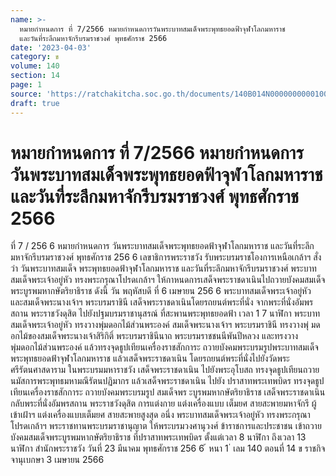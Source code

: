 ```yaml
---
name: >-
  หมายกำหนดการ ที่ 7/2566 หมายกำหนดการวันพระบาทสมเด็จพระพุทธยอดฟ้าจุฬาโลกมหาราช
  และวันที่ระลึกมหาจักรีบรมราชวงศ์ พุทธศักราช 2566
date: '2023-04-03'
category: ข
volume: 140
section: 14
page: 1
source: 'https://ratchakitcha.soc.go.th/documents/140B014N0000000000100.pdf'
draft: true
---
```


# หมายกำหนดการ ที่ 7/2566 หมายกำหนดการวันพระบาทสมเด็จพระพุทธยอดฟ้าจุฬาโลกมหาราช และวันที่ระลึกมหาจักรีบรมราชวงศ์ พุทธศักราช 2566

ที่ 7 / 256 6 หมายกำหนดการ วันพระบาทสมเด็จพระพุทธยอดฟ้าจุฬาโลกมหาราช และวันที่ระลึกมหาจักรีบรมราชวงศ์ พุทธศักราช 256 6 เลขาธิการพระราชวัง รับพระบรมราชโองการเหนือเกล้าฯ สั่งว่า วันพระบาทสมเด็จ พระพุทธยอดฟ้าจุฬาโลกมหาราช และวันที่ระลึกมหาจักรีบรมราชวงศ์ พระบาทสมเด็จพระเจ้าอยู่หัว ทรงพระกรุณาโปรดเกล้าฯ ให้กาหนดการเสด็จพระราชดาเนินไปถวายบังคมสมเด็จพระบูรพมหากษัตริยาธิราช ดังนี้ วัน พฤหัสบดี ที่ 6 เมษายน 256 6 พระบาทสมเด็จพระเจ้าอยู่หัว และสมเด็จพระนางเจ้าฯ พระบรมราชินี เสด็จพระราชดาเนินโดยรถยนต์พระที่นั่ง จากพระที่นั่งอัมพรสถาน พระราชวังดุสิต ไปยังปฐมบรมราชานุสรณ์ ที่สะพานพระพุทธยอดฟ้า เวลา 1 7 นาฬิกา พระบาทสมเด็จพระเจ้าอยู่หัว ทรงวางพุ่มดอกไม้ส่วนพระองค์ สมเด็จพระนางเจ้าฯ พระบรมราชินี ทรงวางพุ่ มดอกไม้ของสมเด็จพระนางเจ้าสิริกิติ์ พระบรมราชินีนาถ พระบรมราชชนนีพันปีหลวง และทรงวางพุ่มดอกไม้ส่วนพระองค์ แล้วทรงจุดธูปเทียนเครื่องราชสักการะ ถวายบังคมพระบรมรูปพระบาทสมเด็จพระพุทธยอดฟ้าจุฬาโลกมหาราช แล้วเสด็จพระราชดาเนิน โดยรถยนต์พระที่นั่งไปยังวัดพระศรีรัตนศาสดาราม ในพระบรมมหาราชวัง เสด็จพระราชดาเนิน ไปยังพระอุโบสถ ทรงจุดธูปเทียนถวายนมัสการพระพุทธมหามณีรัตนปฏิมากร แล้วเสด็จพระราชดาเนิน ไปยัง ปราสาทพระเทพบิดร ทรงจุดธูปเทียนเครื่องราชสักการะ ถวายบังคมพระบรมรูป สมเด็จพร ะบูรพมหากษัตริยาธิราช เสด็จพระราชดาเนินกลับพระที่นั่งอัมพรสถาน พระราชวังดุสิต การแต่งกาย แต่งเครื่องแบบ เต็มยศ สายสะพายมหาจักรี ผู้เข้าเฝ้าฯ แต่งเครื่องแบบเต็มยศ สายสะพายสูงสุด อนึ่ง พระบาทสมเด็จพระเจ้าอยู่หัว ทรงพระกรุณาโปรดเกล้าฯ พระราชทานพระบรมราชานุญาต ให้พระบรมวงศานุวงศ์ ข้าราชการและประชาชน เข้าถวายบังคมสมเด็จพระบูรพมหากษัตริยาธิราช ที่ปราสาทพระเทพบิดร ตั้งแต่เวลา 8 นาฬิกา ถึงเวลา 13 นาฬิกา สำนักพระราชวัง วันที่ 23 มีนาคม พุทธศักราช 256 6 ้ หนา 1 ่ เลม 140 ตอนที่ 14 ข ราชกิจจานุเบกษา 3 เมษายน 2566
